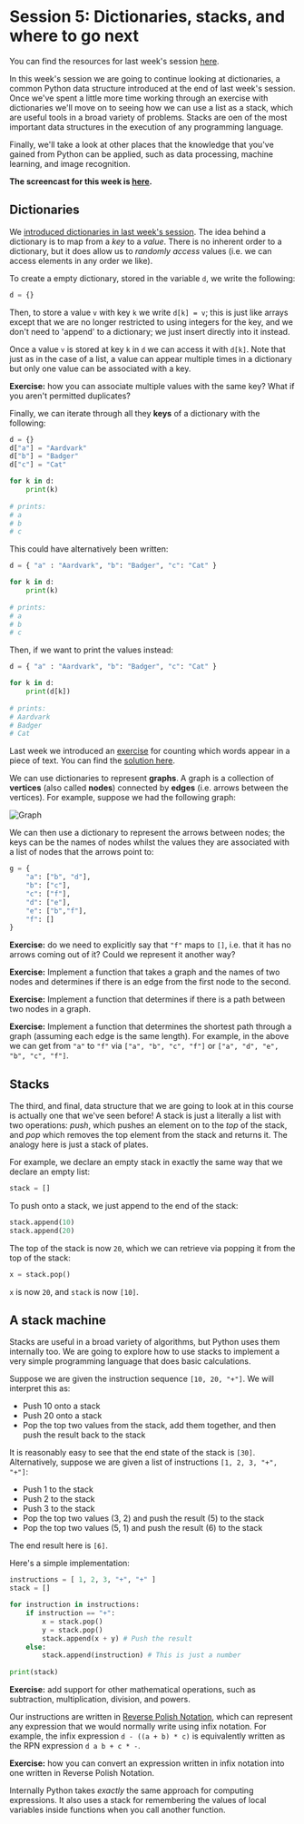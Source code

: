 # Session 5: Dictionaries, stacks, and where to go next

You can find the resources for last week's session [here][s4notes].

In this week's session we are going to continue looking at dictionaries, a
common Python data structure introduced at the end of last week's session. Once
we've spent a little more time working through an exercise with dictionaries
we'll move on to seeing how we can use a list as a stack, which are useful
tools in a broad variety of problems. Stacks are oen of the most important data
structures in the execution of any programming language.

Finally, we'll take a look at other places that the knowledge that you've
gained from Python can be applied, such as data processing, machine learning,
and image recognition.

[s4notes]: https://github.com/oxcompsoc/learntocode/tree/master/session4/README.md

**The screencast for this week is [here][s5video].**

[s5video]: https://youtu.be/uDT3xMpaCKY

## Dictionaries

We [introduced dictionaries in last week's session][dictS4]. The idea behind a
dictionary is to map from a *key* to a *value*. There is no inherent order to a
dictionary, but it does allow us to *randomly access* values (i.e. we can
access elements in any order we like).

To create a empty dictionary, stored in the variable `d`, we write the following:

```python
d = {}
```

Then, to store a value `v` with key `k` we write `d[k] = v`; this is just like
arrays except that we are no longer restricted to using integers for the key,
and we don't need to 'append' to a dictionary; we just insert directly into it
instead.

Once a value `v` is stored at key `k` in `d` we can access it with `d[k]`. Note
that just as in the case of a list, a value can appear multiple times in a
dictionary but only one value can be associated with a key.

**Exercise:** how you can associate multiple values with the same key? What if
you aren't permitted duplicates?

Finally, we can iterate through all they **keys** of a dictionary with the following:

```python
d = {}
d["a"] = "Aardvark"
d["b"] = "Badger"
d["c"] = "Cat"

for k in d:
    print(k)
    
# prints:
# a
# b
# c
```

This could have alternatively been written:

```python
d = { "a" : "Aardvark", "b": "Badger", "c": "Cat" }

for k in d:
    print(k)
    
# prints:
# a
# b
# c
```

Then, if we want to print the values instead:

```python
d = { "a" : "Aardvark", "b": "Badger", "c": "Cat" }

for k in d:
    print(d[k])
    
# prints:
# Aardvark
# Badger
# Cat
```

Last week we introduced an [exercise][s4exercise] for counting which words
appear in a piece of text. You can find the [solution here][s4solution].

[dictS4]: https://github.com/oxcompsoc/learntocode/blob/master/session4/README.md#dictionaries
[s4exercise]: https://github.com/oxcompsoc/learntocode/tree/master/session4#dictionary-exercise
[s4solution]: https://github.com/oxcompsoc/learntocode/blob/master/session4/wc.py

We can use dictionaries to represent **graphs**. A graph is a collection of
**vertices** (also called **nodes**) connected by **edges** (i.e. arrows
between the vertices). For example, suppose we had the following graph:

![Graph](graph.png)

We can then use a dictionary to represent the arrows between nodes; the keys can be the names of nodes whilst the values they are associated with a list of nodes that the arrows point to:

```python
g = {
    "a": ["b", "d"],
    "b": ["c"],
    "c": ["f"],
    "d": ["e"],
    "e": ["b","f"],
    "f": []
}
```

**Exercise:** do we need to explicitly say that `"f"` maps to `[]`, i.e. that
it has no arrows coming out of it? Could we represent it another way?

**Exercise:** Implement a function that takes a graph and the names of two
nodes and determines if there is an edge from the first node to the second.

**Exercise:** Implement a function that determines if there is a path between
two nodes in a graph.

**Exercise:** Implement a function that determines the shortest path through a
graph (assuming each edge is the same length). For example, in the above we can
get from `"a"` to `"f"` via `["a", "b", "c", "f"]` or `["a", "d", "e", "b",
"c", "f"]`.

## Stacks

The third, and final, data structure that we are going to look at in this
course is actually one that we've seen before! A stack is just a literally a
list with two operations: *push*, which pushes an element on to the *top* of
the stack, and *pop* which removes the top element from the stack and returns
it. The analogy here is just a stack of plates.

For example, we declare an empty stack in exactly the same way that we declare
an empty list:

```python
stack = []
```

To push onto a stack, we just append to the end of the stack:

```python
stack.append(10)
stack.append(20)
```

The top of the stack is now `20`, which we can retrieve via popping it from the
top of the stack:

```python
x = stack.pop()
```

`x` is now `20`, and `stack` is now `[10]`.

## A stack machine

Stacks are useful in a broad variety of algorithms, but Python uses them
internally too. We are going to explore how to use stacks to implement a very
simple programming language that does basic calculations.

Suppose we are given the instruction sequence `[10, 20, "+"]`. We will
interpret this as:

* Push 10 onto a stack
* Push 20 onto a stack
* Pop the top two values from the stack, add them together, and then push the result back to the stack

It is reasonably easy to see that the end state of the stack is `[30]`.
Alternatively, suppose we are given a list of instructions `[1, 2, 3, "+",
"+"]`:

* Push 1 to the stack
* Push 2 to the stack
* Push 3 to the stack
* Pop the top two values (3, 2) and push the result (5) to the stack
* Pop the top two values (5, 1) and push the result (6) to the stack

The end result here is `[6]`.

Here's a simple implementation:

```python
instructions = [ 1, 2, 3, "+", "+" ]
stack = []

for instruction in instructions:
    if instruction == "+":
        x = stack.pop()
        y = stack.pop()
        stack.append(x + y) # Push the result
    else:
        stack.append(instruction) # This is just a number
        
print(stack)
```

**Exercise:** add support for other mathematical operations, such as
subtraction, multiplication, division, and powers.

Our instructions are written in [Reverse Polish Notation][rpn], which can
represent any expression that we would normally write using infix notation. For
example, the infix expression `d - ((a + b) * c)` is equivalently written as
the RPN expression `d a b + c * -`.

**Exercise:** how you can convert an expression written in infix notation into
one written in Reverse Polish Notation.

[rpn]: https://en.wikipedia.org/wiki/Reverse_Polish_notation

Internally Python takes *exactly* the same approach for computing expressions.
It also uses a stack for remembering the values of local variables inside
functions when you call another function.

